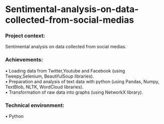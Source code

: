 # Sentimental-analysis-on-data-collected-from-social-medias

### Project context:
Sentimental analysis on data collected from social medias.

### Achievements:
• Loading data from Twitter,Youtube and Facebook (using Tweepy,Selenium, BeautifulSoup libraries).  
• Preparation and analysis of text data with python (using Pandas, Numpy, TextBlob, NLTK, WordCloud libraries).  
• Transformation of raw data into graphs (using NetworkX library).  

### Technical environment:
• Python
